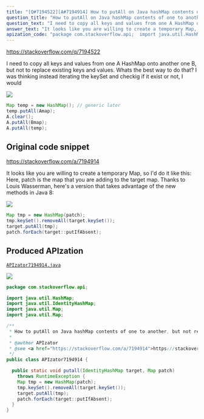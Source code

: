 ```yaml
---
title: "[Q#7194522][A#7194914] How to putAll on Java hashMap contents of one to another, but not replace existing keys and values?"
question_title: "How to putAll on Java hashMap contents of one to another, but not replace existing keys and values?"
question_text: "I need to copy all keys and values from one A HashMap onto another one B, but not to replace existing keys and values. Whats the best way to do that? I was thinking instead iterating the keySet and checkig if it exist or not, I would"
answer_text: "It looks like you are willing to create a temporary Map, so I'd do it like this: Here, patch is the map that you are adding to the target map. Thanks to Louis Wasserman, here's a version that takes advantage of the new methods in Java 8:"
apization_code: "package com.stackoverflow.api;  import java.util.HashMap; import java.util.IdentityHashMap; import java.util.Map; import java.util.Map;  /**  * How to putAll on Java hashMap contents of one to another, but not replace existing keys and values?  *  * @author APIzator  * @see <a href=\"https://stackoverflow.com/a/7194914\">https://stackoverflow.com/a/7194914</a>  */ public class APIzator7194914 {    public static void putall(IdentityHashMap target, Map patch)     throws RuntimeException {     Map tmp = new HashMap(patch);     tmp.keySet().removeAll(target.keySet());     target.putAll(tmp);     patch.forEach(target::putIfAbsent);   } }"
---
```


https://stackoverflow.com/q/7194522

I need to copy all keys and values from one A HashMap onto another one B, but not to replace existing keys and values.
Whats the best way to do that?
I was thinking instead iterating the keySet and checkig if it exist or not, I would


<div class="code-logo"><img src="/stackoverflow.png" /></div>

```java
Map temp = new HashMap(); // generic later
temp.putAll(Amap);
A.clear();
A.putAll(Bmap);
A.putAll(temp);
```


## Original code snippet

https://stackoverflow.com/a/7194914

It looks like you are willing to create a temporary Map, so I&#x27;d do it like this:
Here, patch is the map that you are adding to the target map.
Thanks to Louis Wasserman, here&#x27;s a version that takes advantage of the new methods in Java 8:

<div class="code-logo"><img src="/stackoverflow.png" /></div>

```java
Map tmp = new HashMap(patch);
tmp.keySet().removeAll(target.keySet());
target.putAll(tmp);
patch.forEach(target::putIfAbsent);
```

## Produced APIzation

[`APIzator7194914.java`](https://github.com/pasqualesalza/apization-temp-data/raw/master/search/APIzator7194914.java)

<div class="code-logo"><img src="/apizator.png" /></div>

```java
package com.stackoverflow.api;

import java.util.HashMap;
import java.util.IdentityHashMap;
import java.util.Map;
import java.util.Map;

/**
 * How to putAll on Java hashMap contents of one to another, but not replace existing keys and values?
 *
 * @author APIzator
 * @see <a href="https://stackoverflow.com/a/7194914">https://stackoverflow.com/a/7194914</a>
 */
public class APIzator7194914 {

  public static void putall(IdentityHashMap target, Map patch)
    throws RuntimeException {
    Map tmp = new HashMap(patch);
    tmp.keySet().removeAll(target.keySet());
    target.putAll(tmp);
    patch.forEach(target::putIfAbsent);
  }
}

```